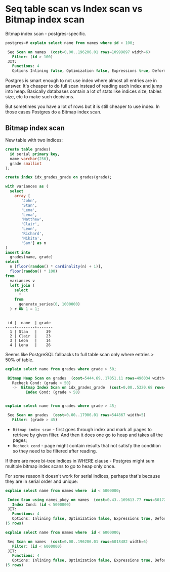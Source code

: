 # Seq table scan vs Index scan vs Bitmap index scan

Bitmap index scan - postgres-specific.

```sql
postgres=# explain select name from names where id > 100;

 Seq Scan on names  (cost=0.00..196206.01 rows=10999897 width=6)
   Filter: (id > 100)
 JIT:
   Functions: 4
   Options Inlining false, Optimization false, Expressions true, Deforming true
```

Postgres is smart enough to not use index where almost all entries are in answer. It's cheaper to do full scan instead of reading each index and jump into heap. Basically databases contain a lot of stats like indices size, tables size, etc to make such decisions.

But sometimes you have a lot of rows but it is still cheaper to use index. In those cases Postgres do a Bitmap index scan.

## Bitmap index scan

New table with two indices:

```sql
create table grades(
  id serial primary key,
  name varchar(256),
  grade smallint
);

create index idx_grades_grade on grades(grade);

with variances as (
  select
    array [
       'John', 
       'Stan',
       'Lena',
       'Lena', 
       'Matthew',
       'Clair', 
       'Leon', 
       'Richard',
       'Nikita',
       'Sam'] as n
)
insert into
  grades(name, grade)
select
  n [floor(random() * cardinality(n) + 1)],
  floor(random() * 100)
from
  variances v
  left join (
    select
      *
    from
      generate_series(0, 1000000)
  ) r ON 1 = 1;
  
```

```
 id |  name  | grade 
----+--------+-------
  1 | Stan   |    39
  2 | Clair  |    23
  3 | Leon   |    14
  4 | Lena   |    26
```

Seems like PostgreSQL fallbacks to full table scan only where entries > 50% of table.

```sql
explain select name from grades where grade > 50;

 Bitmap Heap Scan on grades  (cost=5444.69..17051.11 rows=496034 width=5)
   Recheck Cond: (grade > 50)
   ->  Bitmap Index Scan on idx_grades_grade  (cost=0.00..5320.68 rows=496034 width=0)
         Index Cond: (grade > 50)


explain select name from grades where grade > 45;

 Seq Scan on grades  (cost=0.00..17906.01 rows=544867 width=5)
   Filter: (grade > 45)
```

- `Bitmap index scan` - first goes through index and mark all pages to retrieve by given filter. And then it does one go to heap and takes all the pages;
- `Recheck cond` - page might contain results that not satisfy the condition so they need to be filtered after reading.

If there are more bi-tree indices in WHERE clause - Postgres might sum multiple bitmap index scans to go to heap only once.


For some reason it doesn't work for serial indices, perhaps that's because they are in serial order and unique:

```sql
explain select name from names where  id < 5000000;

 Index Scan using names_pkey on names  (cost=0.43..169613.77 rows=5017208 width=6)
   Index Cond: (id < 5000000)
 JIT:
   Functions: 4
   Options: Inlining false, Optimization false, Expressions true, Deforming true
(5 rows)

explain select name from names where  id < 6000000;

 Seq Scan on names  (cost=0.00..196206.01 rows=6018482 width=6)
   Filter: (id < 6000000)
 JIT:
   Functions: 4
   Options: Inlining false, Optimization false, Expressions true, Deforming true
(5 rows)

```
